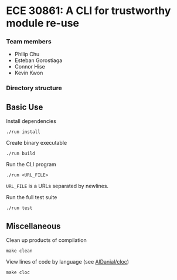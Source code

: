 # ECE 30861: A CLI for trustworthy module re-use

### Team members

- Philip Chu
- Esteban Gorostiaga
- Connor Hise
- Kevin Kwon

### Directory structure

## Basic Use

Install dependencies

    ./run install

Create binary executable

    ./run build

Run the CLI program

    ./run <URL_FILE>

`URL_FILE` is a URLs separated by newlines.

Run the full test suite

    ./run test

## Miscellaneous

Clean up products of compilation

    make clean

View lines of code by language (see [AlDanial/cloc](https://github.com/AlDanial/cloc))

    make cloc
